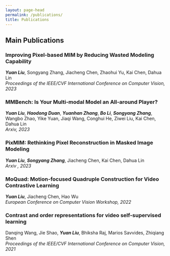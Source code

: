 ```yaml
---
layout: page-head
permalink: /publications/
title: Publications
---
```


## Main Publications

### Improving Pixel-based MIM by Reducing Wasted Modeling Capability
***Yuan Liu***, Songyang Zhang, Jiacheng Chen, Zhaohui Yu, Kai Chen, Dahua Lin   
*Proceedings of the IEEE/CVF International Conference on Computer Vision, 2023*

### MMBench: Is Your Multi-modal Model an All-around Player?
***Yuan Liu***, ***Haodong Duan***, ***Yuanhan Zhang***, ***Bo Li***, ***Songyang Zhang***, Wangbo Zhao, Yike Yuan, Jiaqi Wang, Conghui He, Ziwei Liu, Kai Chen, Dahua Lin<br>
*Arxiv, 2023*

### PixMIM: Rethinking Pixel Reconstruction in Masked Image Modeling
***Yuan Liu***, ***Songyang Zhang***, Jiacheng Chen, Kai Chen, Dahua Lin<br>
*Arxiv , 2023*

### MoQuad: Motion-focused Quadruple Construction for Video Contrastive Learning
***Yuan Liu***, Jiacheng Chen, Hao Wu  
*European Conference on Computer Vision Workshop, 2022*

### Contrast and order representations for video self-supervised learning
Danqing Wang, Jie Shao, ***Yuan Liu***, Bhiksha Raj, Marios Savvides, Zhiqiang Shen<br>
*Proceedings of the IEEE/CVF International Conference on Computer Vision, 2021*




